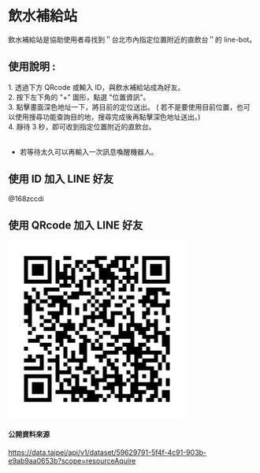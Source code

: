<h1>飲水補給站</h1>

飲水補給站是協助使用者尋找到＂台北市內指定位置附近的直飲台＂的 line-bot。

<h2>使用說明 :</h2>
1. 透過下方 QRcode 或輸入 ID，與飲水補給站成為好友。
<br>
2. 按下左下角的 "+" 圖形，點選 "位置資訊"。
<br>
3. 點擊畫面深色地址一下，將目前的定位送出。 ( 若不是要使用目前位置，也可以使用搜尋功能查詢目的地，搜尋完成後再點擊深色地址送出。)
<br>
4. 靜待 3 秒，即可收到指定位置附近的直飲台。
<br>
<br>

- 若等待太久可以再輸入一次訊息喚醒機器人。

<h2>使用 ID 加入 LINE 好友</h2>
@168zccdi

<h2>使用 QRcode 加入 LINE 好友</h2>

![image](https://github.com/galinhs/linebotrepo/blob/master/168zccdi.png)

<h4>公開資料來源</h4>

https://data.taipei/api/v1/dataset/59629791-5f4f-4c91-903b-e9ab9aa0653b?scope=resourceAquire
